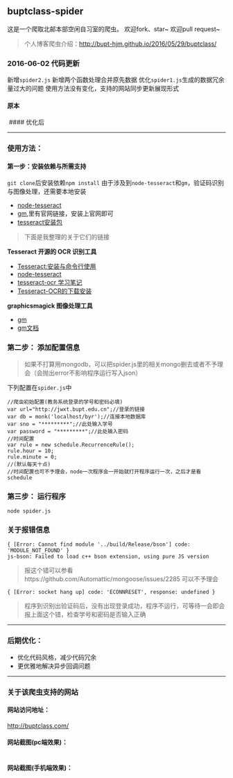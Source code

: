## buptclass-spider

这是一个爬取北邮本部空闲自习室的爬虫。
欢迎fork、star~
欢迎pull request~

>个人博客爬虫介绍：http://bupt-hjm.github.io/2016/05/29/buptclass/

### 2016-06-02 代码更新
新增`spider2.js`
新增两个函数处理合并原先数据
优化`spider1.js`生成的数据冗余量过大的问题
使用方法没有变化，支持的网站同步更新展现形式
#### 原本
<img src="http://7xp9v5.com1.z0.glb.clouddn.com/json1.PNG" alt="">
#### 优化后
<img src="http://7xp9v5.com1.z0.glb.clouddn.com/json2.PNG" alt="">

---

### 使用方法：

#### 第一步：安装依赖与所需支持

`git clone`后安装依赖`npm install`
由于涉及到`node-tesseract`和`gm`，验证码识别与图像处理，还需要本地安装

- [node-tesseract](https://github.com/desmondmorris/node-tesseract)
- [gm](https://github.com/aheckmann/gm),里有官网链接，安装上官网即可
- [tesseract安装包](http://pan.baidu.com/share/link?uk=4010726052&shareid=4251373560&third=0&adapt=pc&fr=ftw)

>下面是我整理的关于它们的链接

**Tesseract 开源的 OCR 识别工具**

- [Tesseract:安装与命令行使用](http://linusp.github.io/2015/04/17/tesseract-install-usage.html)
- [node-tesseract](https://github.com/desmondmorris/node-tesseract)
- [tesseract-ocr 学习笔记](http://www.cnblogs.com/chinanetwind/p/3179513.html)
- [Tesseract-OCR的下载安装](http://www.51testing.com/html/14/87714-3693118.html)

**graphicsmagick 图像处理工具**

- [gm](https://github.com/aheckmann/gm)
- [gm文档](http://aheckmann.github.io/gm/)


### 第二步： 添加配置信息
>如果不打算用mongodb，可以把spider.js里的相关mongo删去或者不予理会（会抛出error不影响程序运行写入json）

下列配置在`spider.js`中

```
//爬虫初始配置(教务系统登录的学号和密码必填)
var url="http://jwxt.bupt.edu.cn";//登录的链接
var db = monk('localhost/byr');//连接本地数据库
var sno = "*********";//此处输入学号
var password = "*********";//此处输入密码
//时间配置
var rule = new schedule.RecurrenceRule();
rule.hour = 10;
rule.minute = 0;
//(默认每天十点)
//时间配置也可不予理会，node一次程序会一开始就打开程序运行一次，之后才是看schedule
```

### 第三步： 运行程序
`node spider.js`

### 关于报错信息

```
{ [Error: Cannot find module '../build/Release/bson'] code: 'MODULE_NOT_FOUND' }
js-bson: Failed to load c++ bson extension, using pure JS version
```

>报这个错可以参看https://github.com/Automattic/mongoose/issues/2285
可以不予理会

```
{ [Error: socket hang up] code: 'ECONNRESET', response: undefined }
```

>程序到识别出验证码后，没有出现登录成功，程序不运行，可等待一会即会报上面这个错，检查学号和密码是否输入正确


---

### 后期优化：

- 优化代码风格，减少代码冗余
- 更优雅地解决异步回调问题

---

### 关于该爬虫支持的网站

#### 网站访问地址：

http://buptclass.com/

#### 网站截图(pc端效果)：

<img src="http://7xp9v5.com1.z0.glb.clouddn.com/FireShot%20Capture%2014%20-%20%E5%8C%97%E9%82%AE%E6%9C%AC%E9%83%A8%E8%87%AA%E4%B9%A0%E5%AE%A4%20-%20http___buptclass.com_.png" alt="">

#### 网站截图(手机端效果)：

<img src="http://7xp9v5.com1.z0.glb.clouddn.com/mobile.PNG" alt="">